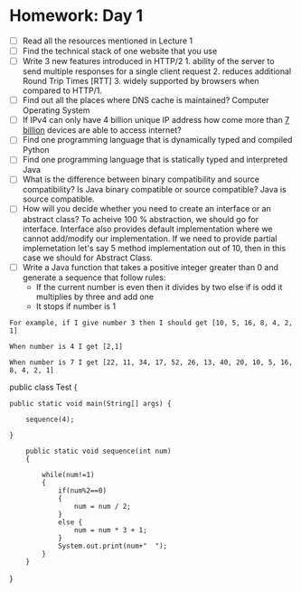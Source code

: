 # Homework: Day 1

- [ ] Read all the resources mentioned in Lecture 1 
- [ ] Find the technical stack of one website that you use
- [ ] Write 3 new features introduced in HTTP/2
      1. ability of the server to send multiple responses for a single client request
      2. reduces additional Round Trip Times [RTT]
      3. widely supported by browsers when compared to HTTP/1.
- [ ] Find out all the places where DNS cache is maintained?
      Computer Operating System
- [ ] If IPv4 can only have 4 billion unique IP address how come more than [7 billion](https://techjury.net/blog/how-many-iot-devices-are-there/) devices are able to access internet?
- [ ] Find one programming language that is dynamically typed and compiled
      Python
- [ ] Find one programming language that is statically typed and interpreted  
      Java
- [ ] What is the difference between binary compatibility and source compatibility? Is Java binary compatible or source compatible? 
      Java is source compatible.
- [ ] How will you decide whether you need to create an interface or an abstract class?
      To acheive 100 % abstraction, we should go for interface. Interface also provides default implementation where we cannot add/modify our implementation.
      If we need to provide partial implemetation let's say 5 method implementation out of 10, then in this case we should for Abstract Class.
- [ ] Write a Java function that takes a positive integer greater than 0 and generate a sequence that follow rules:
  * If the current number is even then it divides by two else if is odd it multiplies by three and add one
  * It stops if number is 1

```
For example, if I give number 3 then I should get [10, 5, 16, 8, 4, 2, 1] 

When number is 4 I get [2,1]

When number is 7 I get [22, 11, 34, 17, 52, 26, 13, 40, 20, 10, 5, 16, 8, 4, 2, 1]
```

public class Test {

	public static void main(String[] args) {
		
		sequence(4);

	}
		
		public static void sequence(int num)
		{
		
			while(num!=1)
			{
				if(num%2==0)
				{
					num = num / 2;		
				} 
				else {
					num = num * 3 + 1;
				}
				System.out.print(num+"  ");
			}
		}
		

}


